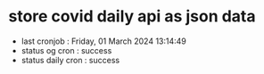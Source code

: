 # store covid daily api as json data

- last cronjob : Friday, 01 March 2024 13:14:49
- status og cron : success
- status daily cron : success
      
      